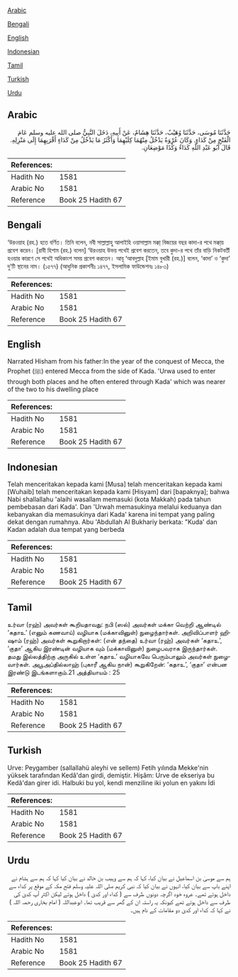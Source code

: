 [Arabic](#arabic)

[Bengali](#bengali)

[English](#english)

[Indonesian](#indonesian)

[Tamil](#tamil)

[Turkish](#turkish)

[Urdu](#urdu)

## Arabic


<div dir="rtl" lang="ar" style={{fontSize:'larger',backgroundColor:'#f8f9fa',padding:20}}>
حَدَّثَنَا مُوسَى، حَدَّثَنَا وُهَيْبٌ، حَدَّثَنَا هِشَامٌ، عَنْ أَبِيهِ، دَخَلَ النَّبِيُّ صلى الله عليه وسلم عَامَ الْفَتْحِ مِنْ كَدَاءٍ‏.‏ وَكَانَ عُرْوَةُ يَدْخُلُ مِنْهُمَا كِلَيْهِمَا وَأَكْثَرُ مَا يَدْخُلُ مِنْ كَدَاءٍ أَقْرَبِهِمَا إِلَى مَنْزِلِهِ‏.‏ قَالَ أَبُو عَبْدِ اللَّهِ كَدَاءٌ وَكُدًا مَوْضِعَانِ‏.‏
</div>
<div style={{backgroundColor:'#f8f9fa',padding:20, marginBottom: 10}}><table> <thead> <tr> <th>References:</th> <th></th> </tr> </thead> <tbody><tr><td>Hadith No</td><td>1581</td></tr><tr><td>Arabic No</td><td>1581</td></tr><tr><td>Reference</td><td>Book 25 Hadith 67</td></tr></tbody></table></div>

## Bengali


<div dir="ltr" lang="bn" style={{fontSize:'larger',backgroundColor:'#f8f9fa',padding:20}}>
‘উরওয়াহ (রহ.) হতে বর্ণিত। তিনি বলেন, নবী সাল্লাল্লাহু আলাইহি ওয়াসাল্লাম মক্কা্ বিজয়ের বছর কাদা-র পথে মক্কা্য় প্রবেশ করেন। [রাবী হিশাম (রহ.) বলেন] ‘উরওয়াহ উভয় পথেই প্রবেশ করতেন, তবে কুদা-র পথে তাঁর বাড়ি নিকটবর্তী হওয়ার কারণে সে পথেই অধিকাংশ সময় প্রবেশ করতেন। আবূ ‘আবদুল্লাহ [ইমাম বুখারী (রহ.)] বলেন, ‘কাদা’ ও ‘কুদা’ দু’টি স্থানের নাম। (১৫৭৭) (আধুনিক প্রকাশনীঃ ১৪৭৭, ইসলামিক ফাউন্ডেশনঃ ১৪৮৩)
</div>
<div style={{backgroundColor:'#f8f9fa',padding:20, marginBottom: 10}}><table> <thead> <tr> <th>References:</th> <th></th> </tr> </thead> <tbody><tr><td>Hadith No</td><td>1581</td></tr><tr><td>Arabic No</td><td>1581</td></tr><tr><td>Reference</td><td>Book 25 Hadith 67</td></tr></tbody></table></div>

## English


<div dir="ltr" lang="en" style={{fontSize:'larger',backgroundColor:'#f8f9fa',padding:20}}>
Narrated Hisham from his father:In the year of the conquest of Mecca, the Prophet (ﷺ) entered Mecca from the side of Kada. 'Urwa used to enter through both places and he often entered through Kada' which was nearer of the two to his dwelling place
</div>
<div style={{backgroundColor:'#f8f9fa',padding:20, marginBottom: 10}}><table> <thead> <tr> <th>References:</th> <th></th> </tr> </thead> <tbody><tr><td>Hadith No</td><td>1581</td></tr><tr><td>Arabic No</td><td>1581</td></tr><tr><td>Reference</td><td>Book 25 Hadith 67</td></tr></tbody></table></div>

## Indonesian


<div dir="ltr" lang="id" style={{fontSize:'larger',backgroundColor:'#f8f9fa',padding:20}}>
Telah menceritakan kepada kami [Musa] telah menceritakan kepada kami [Wuhaib] telah menceritakan kepada kami [Hisyam] dari [bapaknya]; bahwa Nabi shallallahu 'alaihi wasallam memasuki (kota Makkah) pada tahun pembebasan dari Kada'. Dan 'Urwah memasukinya melalui keduanya dan kebanyakan dia memasukinya dari Kada' karena ini tempat yang paling dekat dengan rumahnya. Abu 'Abdullah Al Bukhariy berkata: "Kuda' dan Kadan adalah dua tempat yang berbeda
</div>
<div style={{backgroundColor:'#f8f9fa',padding:20, marginBottom: 10}}><table> <thead> <tr> <th>References:</th> <th></th> </tr> </thead> <tbody><tr><td>Hadith No</td><td>1581</td></tr><tr><td>Arabic No</td><td>1581</td></tr><tr><td>Reference</td><td>Book 25 Hadith 67</td></tr></tbody></table></div>

## Tamil


<div dir="ltr" lang="ta" style={{fontSize:'larger',backgroundColor:'#f8f9fa',padding:20}}>
உர்வா (ரஹ்) அவர்கள் கூறியதாவது: நபி (ஸல்) அவர்கள் மக்கா வெற்றி ஆண்டில் ‘கதாஉ’ (எனும் கணவாய்) வழியாக (மக்காவினுள்) நுழைந்தார்கள். அறிவிப்பாளர் ஹிஷாம் (ரஹ்) அவர்கள் கூறுகிறார்கள்: (என் தந்தை) உர்வா (ரஹ்) அவர்கள் ‘கதாஉ’, ‘குதா’ ஆகிய இரண்டின் வழியாக வும் (மக்காவினுள்) நுழைபவராக இருந்தார்கள். தமது இல்லத்திற்கு அருகில் உள்ள ‘கதாஉ’ வழியாகவே பெரும்பாலும் அவர்கள் நுழைவார்கள். அபூஅப்தில்லாஹ் (புகாரீ ஆகிய நான்) கூறுகிறேன்: ‘கதாஉ’, ‘குதா’ என்பன இரண்டு இடங்களாகும்.21 அத்தியாயம் : 25
</div>
<div style={{backgroundColor:'#f8f9fa',padding:20, marginBottom: 10}}><table> <thead> <tr> <th>References:</th> <th></th> </tr> </thead> <tbody><tr><td>Hadith No</td><td>1581</td></tr><tr><td>Arabic No</td><td>1581</td></tr><tr><td>Reference</td><td>Book 25 Hadith 67</td></tr></tbody></table></div>

## Turkish


<div dir="ltr" lang="tr" style={{fontSize:'larger',backgroundColor:'#f8f9fa',padding:20}}>
Urve: Peygamber (sallallahü aleyhi ve sellem) Fetih yılında Mekke'nin yüksek tarafından Kedâ'dan girdi, demiştir. Hişâm: Urve de ekseriya bu Kedâ'dan girer idi. Halbuki bu yol, kendi menziline iki yolun en yakını İdi
</div>
<div style={{backgroundColor:'#f8f9fa',padding:20, marginBottom: 10}}><table> <thead> <tr> <th>References:</th> <th></th> </tr> </thead> <tbody><tr><td>Hadith No</td><td>1581</td></tr><tr><td>Arabic No</td><td>1581</td></tr><tr><td>Reference</td><td>Book 25 Hadith 67</td></tr></tbody></table></div>

## Urdu


<div dir="rtl" lang="ur" style={{fontSize:'larger',backgroundColor:'#f8f9fa',padding:20}}>
ہم سے موسیٰ بن اسماعیل نے بیان کیا، کہا کہ ہم سے وہیب بن خالد نے بیان کیا کہا کہ ہم سے ہشام نے اپنے باپ سے بیان کیا، انہوں نے بیان کیا کہ نبی کریم صلی اللہ علیہ وسلم فتح مکہ کے موقع پر کداء سے داخل ہوئے تھے۔ عروہ خود اگرچہ دونوں طرف سے ( کداء اور کدیٰ ) داخل ہوتے لیکن اکثر آپ کدیٰ کی طرف سے داخل ہوتے تھے کیونکہ یہ راستہ ان کے گھر سے قریب تھا۔ ابوعبداللہ ( امام بخاری رحمہ اللہ ) نے کہا کہ کداء اور کدیٰ دو مقامات کے نام ہیں۔
</div>
<div style={{backgroundColor:'#f8f9fa',padding:20, marginBottom: 10}}><table> <thead> <tr> <th>References:</th> <th></th> </tr> </thead> <tbody><tr><td>Hadith No</td><td>1581</td></tr><tr><td>Arabic No</td><td>1581</td></tr><tr><td>Reference</td><td>Book 25 Hadith 67</td></tr></tbody></table></div>